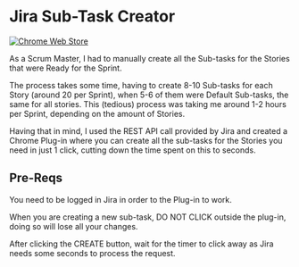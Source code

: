 # Jira Sub-Task Creator 

[![Chrome Web Store](https://img.shields.io/chrome-web-store/v/acdnmaeifljongleeegkkfnfcopblokj.svg)](https://chrome.google.com/webstore/detail/jira-sub-task-creator/kpkkhaidgijhkojdnfangmdihodjocjm?hl=en&gl=IE)

As a Scrum Master, I had to manually create all the Sub-tasks for the Stories that were Ready for the Sprint.

The process takes some time, having to create 8-10 Sub-tasks for each Story (around 20 per Sprint), 
when 5-6 of them were Default Sub-tasks, the same for all stories. This (tedious) process was taking me around 1-2 hours per Sprint,
depending on the amount of Stories.

Having that in mind, I used the REST API call provided by Jira and created a Chrome Plug-in
where you can create all the sub-tasks for the Stories you need in just 1 click, cutting down the time spent on this to seconds.

## Pre-Reqs 

You need to be logged in Jira in order to the Plug-in to work.

When you are creating a new sub-task, DO NOT CLICK outside the plug-in, doing so will lose all your changes.

After clicking the CREATE button, wait for the timer to click away as Jira needs some seconds to process the request.





